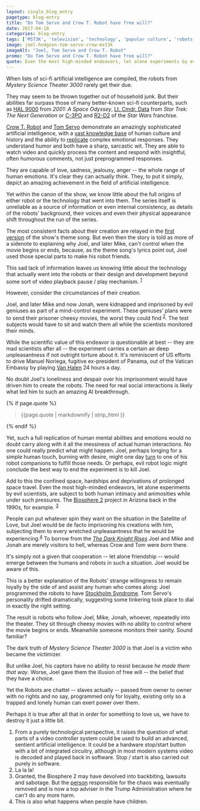 ```yaml
---
layout: single_blog_entry
pagetype: blog-entry
title: "Do Tom Servo and Crow T. Robot have free will?"
date: 2017-04-18
categories: blog-entry
tags: ['MST3K', 'television', 'technology', 'popular culture', 'robots']
image: joel-hodgson-tom-servo-crow-mst3k
imageAlt: "Joel, Tom Servo and Crow T. Robot"
promo: "Do Tom Servo and Crow T. Robot have free will?"
quote: Even the most high-minded endeavors, let alone experiments by evil scientists, are subject to both intimacy and animosities while under such pressures
---
```

When lists of sci-fi artificial intelligence are compiled, the robots from _Mystery Science Theater 3000_ rarely get their due.

They may seem to be thrown together out of household junk. But their abilities far surpass those of many better-known sci-fi counterparts, such as [HAL 9000][5] from _2001: A Space Odyssey_, [Lt. Cmdr. Data][6] from _Star Trek: The Next Generation_ or [C-3PO][7] and [R2-D2][8] of the _Star Wars_ franchise.

[Crow T. Robot][9] and [Tom Servo][10] demonstrate an amazingly sophisticated artificial intelligence, with a [vast knowledge base][11] of human culture and history and the ability to [replicate][12] complex emotional responses. They understand humor and both have a sharp, sarcastic wit. They are able to watch video and quickly process the content and respond with insightful, often humorous comments, not just preprogrammed responses.

They are capable of love, sadness, jealousy, anger -- the whole range of human emotions. It's clear they can actually _think_. They, to put it simply, depict an amazing achievement in the field of artificial intelligence.

Yet within the canon of the show, we know little about the full origins of either robot or the technology that went into them. The series itself is unreliable as a source of information or even internal consistency, as details of the robots' background, their voices and even their physical appearance shift throughout the run of the series.

The most consistent facts about their creation are relayed in the [first version][13] of the show's theme song. But even then the story is told as more of a sidenote to explaining why Joel, and later Mike, can't control when the movie begins or ends, because, as the theme song's lyrics point out, Joel used those special parts to make his robot friends.

This sad lack of information leaves us knowing little about the technology that actually went into the robots or their design and development beyond some sort of video playback pause / play mechanism. <sup>[1][1]</sup>

However, consider the circumstances of their creation.

Joel, and later Mike and now Jonah, were kidnapped and imprisoned by evil geniuses as part of a mind-control experiment. These geniuses' plans were to send their prisoner cheesy movies, the worst they could find <sup>[2][2]</sup>. The test subjects would have to sit and watch them all while the scientists monitored their minds.

While the scientific value of this endeavor is questionable at best -- they are mad scientists after all -- the experiment carries a certain air deep unpleasantness if not outright torture about it. It's reminiscent of US efforts to drive Manuel Noriega, fugitive ex-president of Panama, out of the Vatican Embassy by playing [Van Halen][14] 24 hours a day.

No doubt Joel's loneliness and despair over his imprisonment would have driven him to create the robots. The need for real social interactions is likely what led him to such an amazing AI breakthrough.

{% if page.quote %}
  <aside class="blog-pullquote">
  <blockquote>{{page.quote | markdownify | strip_html }}</blockquote>
  </aside>
{% endif %}

Yet, such a full replication of human mental abilities and emotions would no doubt carry along with it all the messiness of actual human interactions. No one could really predict what might happen. Joel, perhaps longing for a simple human touch, burning with desire, might one day [turn][15] to one of his robot companions to fulfill those needs. Or perhaps, evil robot logic might conclude the best way to end the experiment is to kill Joel.

Add to this the confined space, hardships and deprivations of prolonged space travel. Even the most high-minded endeavors, let alone experiments by evil scientists, are subject to both human intimacy and animosities while under such pressures. The [Biosphere 2][16] project in Arizona back in the 1990s, for example. <sup>[3][3]</sup>

People can put whatever spin they want on the situation in the Satellite of Love, but Joel would be de facto imprisoning his creations with him, subjecting them to every wretched unpleasantness that he would be experiencing.<sup>[4][4]</sup> To borrow from the _[The Dark Knight Rises][19]_ Joel and Mike and Jonah are merely visitors to hell, whereas Crow and Tom were _born_ there.

It's simply not a given that cooperation -- let alone friendship -- would emerge between the humans and robots in such a situation. Joel would be aware of this.

This is a better explanation of the Robots' strange willingness to remain loyally by the side of and assist any human who comes along: Joel programmed the robots to have [Stockholm Syndrome][18]. Tom Servo's personality drifted dramatically, suggesting some tinkering took place to dial in exactly the right setting.

The result is robots who follow Joel, Mike, Jonah, whoever, repeatedly into the theater. They sit through cheesy movies with no ability to control where the movie begins or ends. Meanwhile someone monitors their sanity. Sound familiar?

The dark truth of _Mystery Science Theater 3000_ is that Joel is a victim who became the victimizer.

But unlike Joel, his captors have no ability to resist because _he made them that way_. Worse, Joel gave them the illusion of free will -- the belief that they have a choice.

Yet the Robots are chattel -- slaves actually -- passed from owner to owner with no rights and no say, programmed only for loyalty, existing only so a trapped and lonely human can exert power over them.

Perhaps it is true after all that in order for something to love us, we have to destroy it just a little bit.



1. <span id="footnote-one"></span>From a purely technological perspective, it raises the question of what parts of a video controller system could be used to build an advanced, sentient artificial intelligence. It could be a hardware stop/start button with a bit of integrated circuitry, although in most modern systems video is decoded and played back in software. Stop / start is also carried out purely in software.
2. <span id="footnote-two"></span>La la la!
3. <span id="footnote-three"></span>Granted, the Biosphere 2 may have devolved into backbiting, lawsuits and sabotage. But the [person][17] responsible for the chaos was eventually removed and is now a top adviser in the Trump Administration where he can't do any more harm.
4. <span id="footnote-four"></span>This is also what happens when people have children.


[1]:#footnote-one
[2]:#footnote-two
[3]:#footnote-three
[4]:#footnote-four
[5]:https://en.wikipedia.org/wiki/HAL_9000
[6]:http://memory-alpha.wikia.com/wiki/Data
[7]:http://starwars.wikia.com/wiki/C-3PO
[8]:http://www.starwars.com/databank/r2-d2
[9]:https://en.wikipedia.org/wiki/Crow_T._Robot
[10]:https://en.wikipedia.org/wiki/Tom_Servo
[11]:http://www.doctorwhochronology.com/mst3ktmi/tmi.htm
[12]:https://media.giphy.com/media/l3rlmIkNNIARa/giphy.gif
[13]:https://www.youtube.com/watch?v=DcUkKltAidM
[14]:https://ivarfjeld.com/2010/04/30/when-heavy-rock-was-used-to-get-general-noriega-out-of-vatican-protection/
[15]:https://en.wikipedia.org/wiki/Situational_sexual_behavior
[16]:https://en.wikipedia.org/wiki/Biosphere_2#Challenges
[17]:https://en.wikipedia.org/wiki/Steve_Bannon
[18]:https://en.wikipedia.org/wiki/Stockholm_syndrome
[19]:https://www.davidputney.com/2015/06/real-movies-that-sound-like-porno-movies.html
